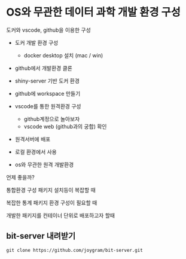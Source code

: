 # OS와 무관한 데이터 과학 개발 환경 구성

도커와 vscode, github을 이용한 구성 

- 도커 개발 환경 구성  
  - docker desktop 설치 (mac / win)
- github에서 개발환경 클론 
- shiny-server 기반 도커 환경 
- github에 workspace 만들기 

- vscode를 통한 원격환경 구성 
  - github계정으로 놀아보자 
  - vscode web (github과의 궁합) 확인

- 원격서버에 배포
- 로컬 환경에서 사용
- os와 무관한 원격 개발환경 

언제 좋을까? 

통합환경 구성 패키지 설치등이 복잡할 때 

복잡한 통계 패키지 환경 구성이 필요할 때 

개발한 패키지를 컨테이너 단위로 배포하고자 할때 



## bit-server 내려받기 

```
git clone https://github.com/joygram/bit-server.git
```

